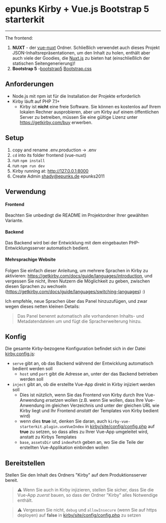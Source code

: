 # epunks Kirby + Vue.js Bootstrap 5 starterkit 
---

The frontend:

1. **NUXT** - der [vue-nuxt](vue-nuxt) Ordner. Schließlich verwendet auch dieses Projekt JSON-Inhaltsrepräsentationen, um den Inhalt zu holen, enthält aber auch viele der Goodies, die [Nuxt.js](https://nuxtjs.org) zu bieten hat (einschließlich der statischen Seitengenerierung)!
1. **Bootstrap 5** -[bootstrap5](bootstrap5) [Bootstrap.css](https://getbootstrap.com/docs/5.0/getting-started/introduction/)


## Anforderungen

- Node.js mit npm ist für die Installation der Projekte erforderlich
- Kirby läuft auf PHP 7.1+
  - Kirby ist **nicht** eine freie Software. Sie können es kostenlos auf Ihrem lokalen Rechner ausprobieren, aber um Kirby auf einem öffentlichen Server zu betreiben, müssen Sie eine gültige Lizenz unter https://getkirby.com/buy erwerben.

## Setup
1. copy and rename .env.production -> .env
1. `cd` into its folder frontend (vue-nuxt)
2. run `npm install`
5. run `npm run dev`
6. Kirby running at: http://127.0.0.1:8000  
7. Create Admin
shady@epunks.de
epunks2011

## Verwendung

#### Frontend

Beachten Sie unbedingt die README im Projektordner Ihrer gewählten Variante.

#### Backend

Das Backend wird bei der Entwicklung mit dem eingebauten PHP-Entwicklungsserver automatisch bedient.

#### Mehrsprachige Website

Folgen Sie einfach dieser Anleitung, um mehrere Sprachen in Kirby zu aktivieren: https://getkirby.com/docs/guide/languages/introduction, und vergessen Sie nicht, Ihren Nutzern die Möglichkeit zu geben, zwischen diesen Sprachen zu wechseln (https://getkirby.com/docs/guide/languages/switching-languages) :)

Ich empfehle, neue Sprachen über das Panel hinzuzufügen, und zwar wegen dieses netten kleinen Details:

> Das Panel benennt automatisch alle vorhandenen Inhalts- und Metadatendateien um und fügt die Spracherweiterung hinzu.

## Konfig

Die gesamte Kirby-bezogene Konfiguration befindet sich in der Datei [kirby.config.js](kirby.config.js):

- `serve` gibt an, ob das Backend während der Entwicklung automatisch bedient werden soll
  - `host` und `port` gibt die Adresse an, unter der das Backend betrieben werden soll
- `inject` gibt an, ob die erstellte Vue-App direkt in Kirby injiziert werden soll
  - Dies ist nützlich, wenn Sie das Frontend von Kirby durch Ihre Vue-Anwendung _ersetzen_ wollen (z.B. wenn Sie wollen, dass Ihre Vue-Anwendung im gleichen Verzeichnis und unter der gleichen URL wie Kirby liegt und Ihr Frontend _anstatt_ der Templates von Kirby bedient wird)
  - wenn dies **true** ist, denken Sie daran, auch `kirby-vue-starterkit.plugin.useVueIndex` in [kirby/site/config/config.php](kirby/site/config/config.php) auf **true** zu setzen, so dass alles zu Ihrer Vue-App umgeleitet wird, anstatt zu Kirbys Templates
  - `base`, `assetsDir` und `indexPath` geben an, wo Sie die Teile der erstellten Vue-Applikation einbinden wollen

## Bereitstellen

Stellen Sie den Inhalt des Ordners "Kirby" auf dem Produktionsserver bereit.

> ⚠️ Wenn Sie auch in Kirby injizieren, stellen Sie sicher, dass Sie die Vue-App _zuerst_ bauen, so dass der Ordner "Kirby" alles Notwendige enthält.

> ⚠️ Vergessen Sie nicht, `debug` und `allowInsecure` (wenn Sie auf https deployen) auf **false** in [kirby/site/config/config.php](kirby/site/config/config.php) zu setzen

